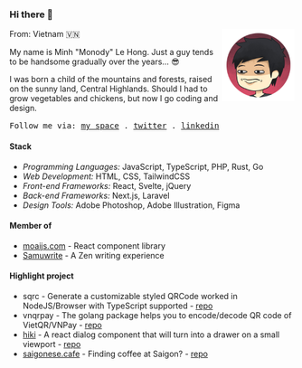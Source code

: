 ### Hi there 👋

<img src="./assets/me.png" align="right" height="128" />

From: Vietnam 🇻🇳

My name is Minh "Monody" Le Hong. Just a guy
tends to be handsome gradually over the years… 😎

I was born a child of the mountains and forests,
raised on the sunny land, Central Highlands.
Should I had to grow vegetables and chickens,
but now I go coding and design.

<samp>
  Follow me via: 
  <a href="https://www.minhle.space/">my space</a> .
  <a href="https://twitter.com/MonodyLe">twitter</a> .
  <a href="https://www.linkedin.com/in/monodyle/">linkedin</a>
</samp>

#### Stack

- *Programming Languages:* JavaScript, TypeScript, PHP, Rust, Go
- *Web Development:* HTML, CSS, TailwindCSS
- *Front-end Frameworks:* React, Svelte, jQuery
- *Back-end Frameworks:* Next.js, Laravel
- *Design Tools:* Adobe Photoshop, Adobe Illustration, Figma

#### Member of
- [moaijs.com] - React component library
- [Samuwrite] - A Zen writing experience

[moaijs.com]: https://moaijs.com/
[Samuwrite]: https://samuwrite.com/

#### Highlight project
- sqrc - Generate a customizable styled QRCode worked in NodeJS/Browser with TypeScript supported - [repo](https://github.com/monodyle/sqrc)
- vnqrpay - The golang package helps you to encode/decode QR code of VietQR/VNPay - [repo](https://github.com/monodyle/vnqrpay)
- [hiki] - A react dialog component that will turn into a drawer on a small viewport - [repo](https://github.com/monodyle/hiki)
- [saigonese.cafe] - Finding coffee at Saigon? - [repo](https://github.com/monodyle/saigonese.cafe)

[hiki]: https://hiki.minhle.space/
[saigonese.cafe]: https://saigonese.cafe/
